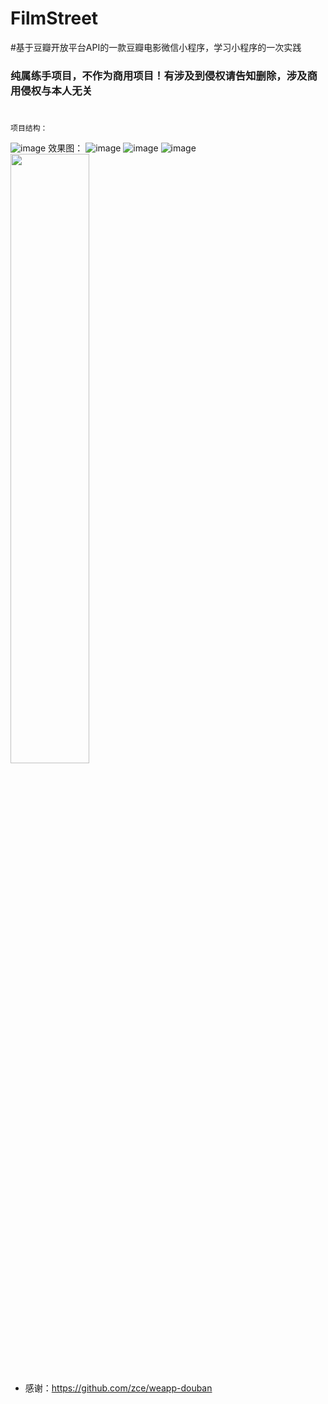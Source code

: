 # FilmStreet
#基于豆瓣开放平台API的一款豆瓣电影微信小程序，学习小程序的一次实践
### 纯属练手项目，不作为商用项目！有涉及到侵权请告知删除，涉及商用侵权与本人无关
#
```
项目结构：
```
![image](https://github.com/YouriZhang/imagefolder/blob/master/wx-project.png)
效果图：
![image](https://github.com/YouriZhang/imagefolder/blob/master/a1.png)
![image](https://github.com/YouriZhang/imagefolder/blob/master/a2.png)
![image](https://github.com/YouriZhang/imagefolder/blob/master/a3.png)
<img src="https://github.com/YouriZhang/imagefolder/blob/master/a1.png" width="50%" height="50%">
* 感谢：https://github.com/zce/weapp-douban
